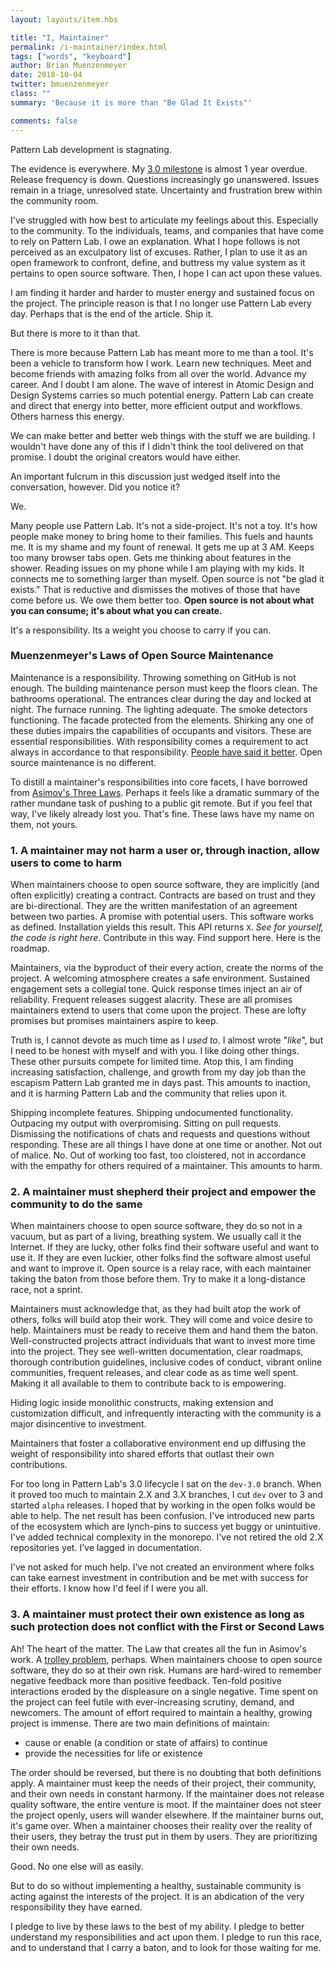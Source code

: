 ```yaml
---
layout: layouts/item.hbs

title: "I, Maintainer"
permalink: /i-maintainer/index.html
tags: ["words", "keyboard"]
author: Brian Muenzenmeyer
date: 2018-10-04
twitter: bmuenzenmeyer
class: ""
summary: 'Because it is more than "Be Glad It Exists"'

comments: false
---
```


Pattern Lab development is stagnating.

The evidence is everywhere. My [3.0 milestone](https://github.com/pattern-lab/patternlab-node/milestone/22) is almost 1 year overdue. Release frequency is down. Questions increasingly go unanswered. Issues remain in a triage, unresolved state. Uncertainty and frustration brew within the community room.

I've struggled with how best to articulate my feelings about this. Especially to the community. To the individuals, teams, and companies that have come to rely on Pattern Lab. I owe an explanation. What I hope follows is not perceived as an exculpatory list of excuses. Rather, I plan to use it as an open framework to confront, define, and buttress my value system as it pertains to open source software. Then, I hope I can act upon these values.

I am finding it harder and harder to muster energy and sustained focus on the project. The principle reason is that I no longer use Pattern Lab every day. Perhaps that is the end of the article. Ship it.

But there is more to it than that.

There is more because Pattern Lab has meant more to me than a tool. It's been a vehicle to transform how I work. Learn new techniques. Meet and become friends with amazing folks from all over the world. Advance my career. And I doubt I am alone. The wave of interest in Atomic Design and Design Systems carries so much potential energy. Pattern Lab can create and direct that energy into better, more efficient output and workflows. Others harness this energy.

We can make better and better web things with the stuff we are building. I wouldn't have done any of this if I didn't think the tool delivered on that promise. I doubt the original creators would have either.

An important fulcrum in this discussion just wedged itself into the conversation, however. Did you notice it?

We.

Many people use Pattern Lab. It's not a side-project. It's not a toy. It's how people make money to bring home to their families. This fuels and haunts me. It is my shame and my fount of renewal. It gets me up at 3 AM. Keeps too many browser tabs open. Gets me thinking about features in the shower. Reading issues on my phone while I am playing with my kids. It connects me to something larger than myself. Open source is not "be glad it exists." That is reductive and dismisses the motives of those that have come before us. We owe them better too. **Open source is not about what you can consume; it's about what you can create.**

It's a responsibility. Its a weight you choose to carry if you can.

### Muenzenmeyer's Laws of Open Source Maintenance

Maintenance is a responsibility. Throwing something on GitHub is not enough. The building maintenance person must keep the floors clean. The bathrooms operational. The entrances clear during the day and locked at night. The furnace running. The lighting adequate. The smoke detectors functioning. The facade protected from the elements. Shirking any one of these duties impairs the capabilities of occupants and visitors. These are essential responsibilities. With responsibility comes a requirement to act always in accordance to that responsibility.
[People have said it better](https://quoteinvestigator.com/2015/07/23/great-power/). Open source maintenance is no different.

To distill a maintainer's responsibilities into core facets, I have borrowed from [Asimov's Three Laws](https://en.wikipedia.org/wiki/Three_Laws_of_Robotics). Perhaps it feels like a dramatic summary of the rather mundane task of pushing to a public git remote. But if you feel that way, I've likely already lost you. That's fine. These laws have my name on them, not yours.

### 1. A maintainer may not harm a user or, through inaction, allow users to come to harm

When maintainers choose to open source software, they are implicitly (and often explicitly) creating a contract. Contracts are based on trust and they are bi-directional. They are the written manifestation of an agreement between two parties.
A promise with potential users. This software works as defined. Installation yields this result. This API returns `X`. _See for yourself, the code is right here_. Contribute in this way. Find support here. Here is the roadmap.

Maintainers, via the byproduct of their every action, create the norms of the project. A welcoming atmosphere creates a safe environment. Sustained engagement sets a collegial tone. Quick response times inject an air of reliability. Frequent releases suggest alacrity. These are all promises maintainers extend to users that come upon the project. These are lofty promises but promises maintainers aspire to keep.

Truth is, I cannot devote as much time as I _used to_. I almost wrote "_like_", but I need to be honest with myself and with you. I like doing other things. These other pursuits compete for limited time. Atop this, I am finding increasing satisfaction, challenge, and growth from my day job than the escapism Pattern Lab granted me in days past. This amounts to inaction, and it is harming Pattern Lab and the community that relies upon it.

Shipping incomplete features. Shipping undocumented functionality. Outpacing my output with overpromising. Sitting on pull requests. Dismissing the notifications of chats and requests and questions without responding. These are all things I have done at one time or another. Not out of malice. No. Out of working too fast, too cloistered, not in accordance with the empathy for others required of a maintainer. This amounts to harm.

### 2. A maintainer must shepherd their project and empower the community to do the same

When maintainers choose to open source software, they do so not in a vacuum, but as part of a living, breathing system. We usually call it the Internet. If they are lucky, other folks find their software useful and want to use it. If they are even luckier, other folks find the software almost useful and want to improve it. Open source is a relay race, with each maintainer taking the baton from those before them. Try to make it a long-distance race, not a sprint.

Maintainers must acknowledge that, as they had built atop the work of others, folks will build atop their work. They will come and voice desire to help. Maintainers must be ready to receive them and hand them the baton. Well-constructed projects attract individuals that want to invest more time into the project. They see well-written documentation, clear roadmaps, thorough contribution guidelines, inclusive codes of conduct, vibrant online communities, frequent releases, and clear code as as time well spent. Making it all available to them to contribute back to is empowering.

Hiding logic inside monolithic constructs, making extension and customization difficult, and infrequently interacting with the community is a major disincentive to investment.

Maintainers that foster a collaborative environment end up diffusing the weight of responsibility into shared efforts that outlast their own contributions.

For too long in Pattern Lab's 3.0 lifecycle I sat on the `dev-3.0` branch. When it proved too much to maintain 2.X and 3.X branches, I cut `dev` over to 3 and started `alpha` releases. I hoped that by working in the open folks would be able to help. The net result has been confusion. I've introduced new parts of the ecosystem which are lynch-pins to success yet buggy or unintuitive. I've added technical complexity in the monorepo. I've not retired the old 2.X repositories yet. I've lagged in documentation.

I've not asked for much help. I've not created an environment where folks can take earnest investment in contribution and be met with success for their efforts. I know how I'd feel if I were you all.

### 3. A maintainer must protect their own existence as long as such protection does not conflict with the First or Second Laws

Ah! The heart of the matter. The Law that creates all the fun in Asimov's work. A [trolley problem](https://en.wikipedia.org/wiki/Trolley_problem), perhaps. When maintainers choose to open source software, they do so at their own risk. Humans are hard-wired to remember negative feedback more than positive feedback. Ten-fold positive interactions eroded by the displeasure on a single negative. Time spent on the project can feel futile with ever-increasing scrutiny, demand, and newcomers. The amount of effort required to maintain a healthy, growing project is immense. There are two main definitions of maintain:

- cause or enable (a condition or state of affairs) to continue
- provide the necessities for life or existence

The order should be reversed, but there is no doubting that both definitions apply. A maintainer must keep the needs of their project, their community, and their own needs in constant harmony. If the maintainer does not release quality software, the entire venture is moot. If the maintainer does not steer the project openly, users will wander elsewhere. If the maintainer burns out, it's game over. When a maintainer chooses their reality over the reality of their users, they betray the trust put in them by users. They are prioritizing their own needs.

Good. No one else will as easily.

But to do so without implementing a healthy, sustainable community is acting against the interests of the project. It is an abdication of the very responsibility they have earned.

I pledge to live by these laws to the best of my ability. I pledge to better understand my responsibilities and act upon them. I pledge to run this race, and to understand that I carry a baton, and to look for those waiting for me.
